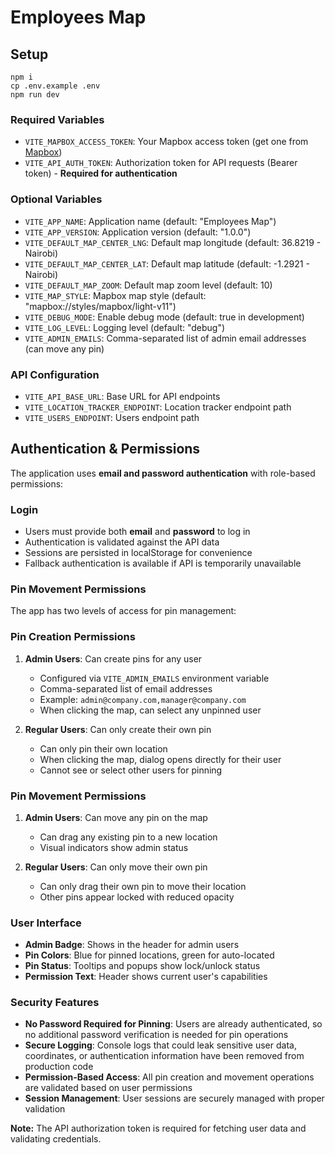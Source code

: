 # Employees Map

## Setup

```
npm i
cp .env.example .env
npm run dev
```

### Required Variables
- `VITE_MAPBOX_ACCESS_TOKEN`: Your Mapbox access token (get one from [Mapbox](https://account.mapbox.com/access-tokens/))
- `VITE_API_AUTH_TOKEN`: Authorization token for API requests (Bearer token) - **Required for authentication**

### Optional Variables

- `VITE_APP_NAME`: Application name (default: "Employees Map")
- `VITE_APP_VERSION`: Application version (default: "1.0.0")
- `VITE_DEFAULT_MAP_CENTER_LNG`: Default map longitude (default: 36.8219 - Nairobi)
- `VITE_DEFAULT_MAP_CENTER_LAT`: Default map latitude (default: -1.2921 - Nairobi)
- `VITE_DEFAULT_MAP_ZOOM`: Default map zoom level (default: 10)
- `VITE_MAP_STYLE`: Mapbox map style (default: "mapbox://styles/mapbox/light-v11")
- `VITE_DEBUG_MODE`: Enable debug mode (default: true in development)
- `VITE_LOG_LEVEL`: Logging level (default: "debug")
- `VITE_ADMIN_EMAILS`: Comma-separated list of admin email addresses (can move any pin)

### API Configuration

- `VITE_API_BASE_URL`: Base URL for API endpoints
- `VITE_LOCATION_TRACKER_ENDPOINT`: Location tracker endpoint path
- `VITE_USERS_ENDPOINT`: Users endpoint path

## Authentication & Permissions

The application uses **email and password authentication** with role-based permissions:

### Login

- Users must provide both **email** and **password** to log in
- Authentication is validated against the API data
- Sessions are persisted in localStorage for convenience
- Fallback authentication is available if API is temporarily unavailable

### Pin Movement Permissions

The app has two levels of access for pin management:

### Pin Creation Permissions

1. **Admin Users**: Can create pins for any user
   - Configured via `VITE_ADMIN_EMAILS` environment variable
   - Comma-separated list of email addresses
   - Example: `admin@company.com,manager@company.com`
   - When clicking the map, can select any unpinned user

2. **Regular Users**: Can only create their own pin
   - Can only pin their own location
   - When clicking the map, dialog opens directly for their user
   - Cannot see or select other users for pinning

### Pin Movement Permissions

1. **Admin Users**: Can move any pin on the map
   - Can drag any existing pin to a new location
   - Visual indicators show admin status

2. **Regular Users**: Can only move their own pin
   - Can only drag their own pin to move their location
   - Other pins appear locked with reduced opacity

### User Interface

- **Admin Badge**: Shows in the header for admin users
- **Pin Colors**: Blue for pinned locations, green for auto-located
- **Pin Status**: Tooltips and popups show lock/unlock status
- **Permission Text**: Header shows current user's capabilities

### Security Features

- **No Password Required for Pinning**: Users are already authenticated, so no additional password verification is needed for pin operations
- **Secure Logging**: Console logs that could leak sensitive user data, coordinates, or authentication information have been removed from production code
- **Permission-Based Access**: All pin creation and movement operations are validated based on user permissions
- **Session Management**: User sessions are securely managed with proper validation

**Note:** The API authorization token is required for fetching user data and validating credentials.
